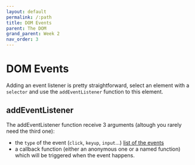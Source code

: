 ```yaml
---
layout: default
permalink: /:path
title: DOM Events
parent: The DOM
grand_parent: Week 2
nav_order: 3
---
```


# DOM Events

Adding an event listener is pretty straightforward, select an element with a `selector` and use the `addEventListener` function to this element.

## addEventListener

The addEventListener function receive 3 arguments (altough you rarely need the third one):

- the `type` of the event (`click`, `keyup`, `input`...) [list of the events](https://developer.mozilla.org/en-US/docs/Web/Events#event_listing)
- a callback function (either an anonymous one or a named function) which will be triggered when the event happens.
